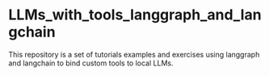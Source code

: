 # LLMs_with_tools_langgraph_and_langchain
This repository is a set of tutorials examples and exercises using langgraph and langchain to bind custom tools to local LLMs.
